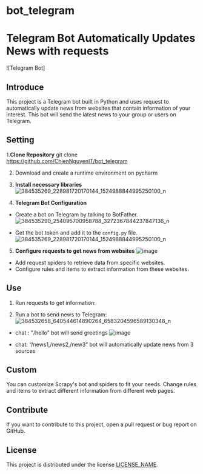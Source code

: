 # bot_telegram
# Telegram Bot Automatically Updates News with requests

![Telegram Bot]

## Introduce
This project is a Telegram bot built in Python and uses request to automatically update news from websites that contain information of your interest. This bot will send the latest news to your group or users on Telegram.

## Setting

1.**Clone Repository**
git clone https://github.com/ChienNguyenIT/bot_telegram

2. Download and create a runtime environment on pycharm

3. **Install necessary libraries**
    ![384535269_228981720170144_1524988844995250100_n](https://github.com/ChienNguyenIT/bot_telegram/assets/127098641/4937bea2-a0a7-4baa-9d57-e7fa83fb4460)


4. **Telegram Bot Configuration**

- Create a bot on Telegram by talking to BotFather.
 ![384535290_254095700958788_3272367844237847136_n](https://github.com/ChienNguyenIT/bot_telegram/assets/127098641/6efd2654-7d1d-4564-98bc-15d353169096)

- Get the bot token and add it to the `config.py` file.
 ![384535269_228981720170144_1524988844995250100_n](https://github.com/ChienNguyenIT/bot_telegram/assets/127098641/03ba4c1d-58b7-4fe5-89af-01f41d9fa9fe)


5. **Configure requests to get news from websites**
![image](https://github.com/ChienNguyenIT/bot_telegram/assets/127098641/fbc30621-8db5-4664-8df6-4325888c414d)

- Add request spiders to retrieve data from specific websites.
- Configure rules and items to extract information from these websites.

## Use

1.	Run requests to get information:
 

2. Run a bot to send news to Telegram:
 ![384532658_640544614890264_6583204596589130348_n](https://github.com/ChienNguyenIT/bot_telegram/assets/127098641/2a108758-fada-4c2b-a054-553df55115ec)

- chat : "/hello" bot will send greetings
![image](https://github.com/ChienNguyenIT/bot_telegram/assets/127098641/338b967c-cb95-4cc3-a656-de642849802a)


- chat: “/news1,/news2,/new3” bot will automatically update news from 3 sources


## Custom

You can customize Scrapy's bot and spiders to fit your needs. Change rules and items to extract different information from different web pages.

## Contribute

If you want to contribute to this project, open a pull request or bug report on GitHub.

## License

This project is distributed under the license [LICENSE_NAME]([(https://www.crummy.com/software/BeautifulSoup/bs4/doc/)https://www.crummy.com/software/BeautifulSoup/bs4/doc/).
